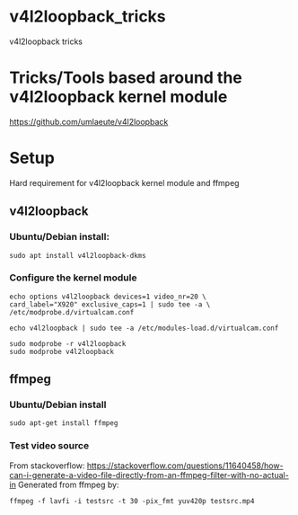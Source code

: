 # v4l2loopback_tricks
v4l2loopback tricks

# Tricks/Tools based around the v4l2loopback kernel module
https://github.com/umlaeute/v4l2loopback

# Setup
Hard requirement for v4l2loopback kernel module and ffmpeg

## v4l2loopback
### Ubuntu/Debian install:
    sudo apt install v4l2loopback-dkms

### Configure the kernel module
   
    echo options v4l2loopback devices=1 video_nr=20 \
    card_label="X920" exclusive_caps=1 | sudo tee -a \
    /etc/modprobe.d/virtualcam.conf

    echo v4l2loopback | sudo tee -a /etc/modules-load.d/virtualcam.conf

    sudo modprobe -r v4l2loopback
    sudo modprobe v4l2loopback

## ffmpeg
### Ubuntu/Debian install
    sudo apt-get install ffmpeg

### Test video source
From stackoverflow: https://stackoverflow.com/questions/11640458/how-can-i-generate-a-video-file-directly-from-an-ffmpeg-filter-with-no-actual-in
Generated from ffmpeg by:

    ffmpeg -f lavfi -i testsrc -t 30 -pix_fmt yuv420p testsrc.mp4